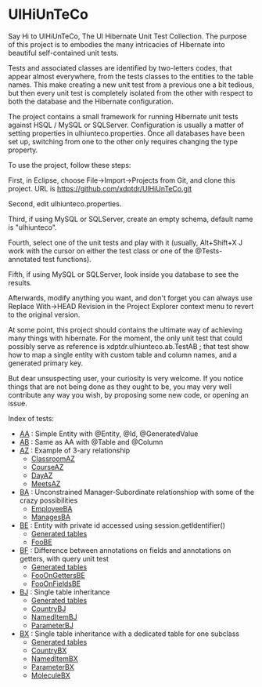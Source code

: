 # UlHiUnTeCo

Say Hi to UlHiUnTeCo, The Ul Hibernate Unit Test Collection. The purpose of this project is to embodies  the many intricacies of Hibernate into beautiful self-contained unit tests.

Tests and associated classes are identified by two-letters codes, that appear almost everywhere, from the tests classes to the entities to the table names. This make creating a new unit test from a previous one a bit tedious, but then every unit test is completely isolated from the other with respect to both the database and the Hibernate configuration.

The project contains a small framework for running Hibernate unit tests against HSQL / MySQL or SQLServer. Configuration is usually a matter of setting properties in ulhiunteco.properties. Once all databases have been set up, switching from one to the other only requires changing the type property.

To use the project, follow these steps:

First, in Eclipse, choose File->Import->Projects from Git, and clone this project. URL is https://github.com/xdptdr/UlHiUnTeCo.git

Second, edit ulhiunteco.properties.

Third, if using MySQL or SQLServer, create an empty schema, default name is "ulhiunteco".

Fourth, select one of the unit tests and play with it (usually, Alt+Shift+X J work with the cursor on either the test class or one of the @Tests-annotated test functions).

Fifth, if using MySQL or SQLServer, look inside you database to see the results.

Afterwards, modify anything you want, and don't forget you can always use Replace With->HEAD Revision in the Project Explorer context menu to revert to the original version.

At some point, this project should contains the ultimate way of achieving many things with hibernate. For the moment, the only unit test that could possibly serve as reference is xdptdr.ulhiunteco.ab.TestAB ; that test show how to map a single entity with custom table and column names, and a generated primary key.

But dear unsuspecting user, your curiosity is very welcome. If you notice things that are not being done as they ought to be, you may very well contribute any way you wish, by proposing some new code, or opening an issue.

Index of tests:

* [AA](src/test/java/xdptdr/ulhiunteco/az/TestAA.java) : Simple Entity with @Entity, @Id, @GeneratedValue
* [AB](src/test/java/xdptdr/ulhiunteco/az/TestAB.java) : Same as AA with @Table and @Column
* [AZ](src/test/java/xdptdr/ulhiunteco/az/TestAZ.java) : Example of 3-ary relationship
  * [ClassroomAZ](src/main/java/xdptdr/ulhiunteco/az/ClassroomAZ.java)
  * [CourseAZ](src/main/java/xdptdr/ulhiunteco/az/CourseAZ.java)
  * [DayAZ](src/main/java/xdptdr/ulhiunteco/az/DayAZ.java)
  * [MeetsAZ](src/main/java/xdptdr/ulhiunteco/az/MeetsAZ.java)
* [BA](src/test/java/xdptdr/ulhiunteco/ba/TestBA.java) : Unconstrained Manager-Subordinate relationshiop with some of the crazy possibilities
  * [EmployeeBA](src/main/java/xdptdr/ulhiunteco/ba/EmployeeBA.java)
  * [ManagesBA](src/main/java/xdptdr/ulhiunteco/ba/ManagesBA.java) 
* [BE](src/test/java/xdptdr/ulhiunteco/be/TestBE.java) : Entity with private id accessed using session.getIdentifier()
  * [Generated tables](doc/tables/TablesBE.md)
  * [FooBE](src/main/java/xdptdr/ulhiunteco/be/FooBE.java)
* [BF](src/test/java/xdptdr/ulhiunteco/be/TestBF.java) : Difference between annotations on fields and annotations on getters, with query unit test
  * [Generated tables](doc/tables/TablesBF.md)
  * [FooOnGettersBE](src/main/java/xdptdr/ulhiunteco/bf/FooOnGettersBE.java)
  * [FooOnFieldsBE](src/main/java/xdptdr/ulhiunteco/bf/FooOnFieldsBE.java)
* [BJ](src/test/java/xdptdr/ulhiunteco/be/TestBJ.java) : Single table inheritance
  * [Generated tables](doc/tables/TablesBJ.md)
  * [CountryBJ](src/main/java/xdptdr/ulhiunteco/bj/CountryBJ.java)
  * [NamedItemBJ](src/main/java/xdptdr/ulhiunteco/bj/NamedItemBJ.java)
  * [ParameterBJ](src/main/java/xdptdr/ulhiunteco/bj/ParameterBJ.java)
* [BX](src/test/java/xdptdr/ulhiunteco/bx/TestBX.java) : Single table inheritance with a dedicated table for one subclass
  * [Generated tables](doc/tables/TablesBX.md)
  * [CountryBX](src/main/java/xdptdr/ulhiunteco/bx/CountryBX.java)
  * [NamedItemBX](src/main/java/xdptdr/ulhiunteco/bx/NamedItemBX.java)
  * [ParameterBX](src/main/java/xdptdr/ulhiunteco/bx/ParameterBX.java)
  * [MoleculeBX](src/main/java/xdptdr/ulhiunteco/bx/MoleculeBX.java)

